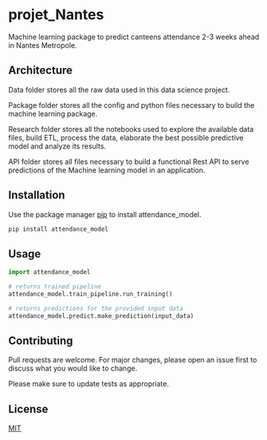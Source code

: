 
# projet_Nantes

Machine learning package to predict canteens attendance 2-3 weeks ahead in Nantes Metropole.

## Architecture

Data folder stores all the raw data used in this data science project.

Package folder stores all the config and python files necessary to build the machine learning package.

Research folder stores all the notebooks used to explore the available data files, build ETL, process the data, elaborate the best possible predictive model and analyze its results.

API folder stores all files necessary to build a functional Rest API to serve predictions of the Machine learning model in an application.



## Installation

Use the package manager [pip](https://pip.pypa.io/en/stable/) to install attendance_model.

```bash
pip install attendance_model
```

## Usage

```python
import attendance_model

# returns trained pipeline
attendance_model.train_pipeline.run_training()

# returns predictions for the provided input data
attendance_model.predict.make_prediction(input_data)
```

## Contributing
Pull requests are welcome. For major changes, please open an issue first to discuss what you would like to change.

Please make sure to update tests as appropriate.

## License
[MIT](https://choosealicense.com/licenses/mit/)
